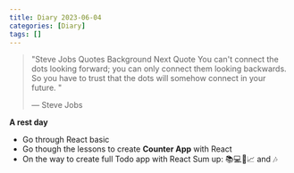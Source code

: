 ```yaml
---
title: Diary 2023-06-04
categories: [Diary]
tags: []
---
```

>"Steve Jobs Quotes	
Background Next Quote
You can't connect the dots looking forward; you can only connect them looking backwards. So you have to trust that the dots will somehow connect in your future. "
>
> ― Steve Jobs
 
**A rest day**
- Go through React basic
- Go though the lessons to create **Counter App** with React
- On the way to create full Todo app with React
Sum up: 📚💻📝📈 and 🎶
